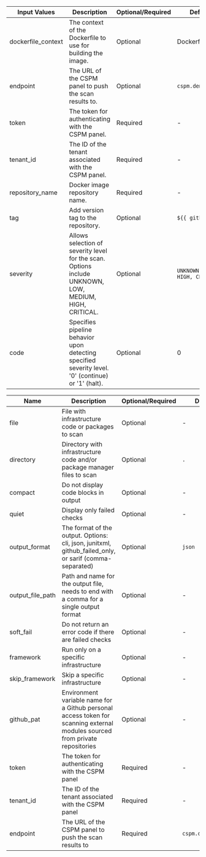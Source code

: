 

| Input Values                | Description                                                                                           | Optional/Required | Default Values             |
|---------------------|-------------------------------------------------------------------------------------------------------|-------------------|-----------------------------|
| dockerfile_context  | The context of the Dockerfile to use for building the image.                                           | Optional          | Dockerfile                           |
| endpoint            | The URL of the CSPM panel to push the scan results to.                                                 | Optional          | `cspm.demo.accuknox.com`   |
| token               | The token for authenticating with the CSPM panel.                                                      | Required          | -                           |
| tenant_id           | The ID of the tenant associated with the CSPM panel.                                                  | Required          | -                           |
| repository_name     | Docker image repository name.                                                                        | Required          | -                           |
| tag                 | Add version tag to the repository.                                                                    | Optional          | `${{ github.run_id }}`     |
| severity            | Allows selection of severity level for the scan. Options include UNKNOWN, LOW, MEDIUM, HIGH, CRITICAL. | Optional          | `UNKNOWN, LOW, MEDIUM, HIGH, CRITICAL` |
| code                | Specifies pipeline behavior upon detecting specified severity level. '0' (continue) or '1' (halt).    | Optional          | 0                           |


| Name              | Description                                                                                                                         | Optional/Required | Default Values                   |
|-------------------|-------------------------------------------------------------------------------------------------------------------------------------|-------------------|-----------------------------------|
| file              | File with infrastructure code or packages to scan                                                                                   | Optional          | -                                 |
| directory         | Directory with infrastructure code and/or package manager files to scan                                                             | Optional          | `.`                               |
| compact           | Do not display code blocks in output                                                                                                 | Optional          | -                                 |
| quiet             | Display only failed checks                                                                                                          | Optional          | -                                 |
| output_format     | The format of the output. Options: cli, json, junitxml, github_failed_only, or sarif (comma-separated)                              | Optional          | `json`                            |
| output_file_path  | Path and name for the output file, needs to end with a comma for a single output format                                             | Optional          | -                                 |
| soft_fail         | Do not return an error code if there are failed checks                                                                              | Optional          | -                                 |
| framework         | Run only on a specific infrastructure                                                                                                | Optional          | -                                 |
| skip_framework    | Skip a specific infrastructure                                                                                                      | Optional          | -                                 |
| github_pat        | Environment variable name for a Github personal access token for scanning external modules sourced from private repositories        | Optional          | -                                 |
| token             | The token for authenticating with the CSPM panel                                                                                     | Required          | -                                 |
| tenant_id         | The ID of the tenant associated with the CSPM panel                                                                                 | Required          | -                                 |
| endpoint          | The URL of the CSPM panel to push the scan results to                                                                               | Required          | `cspm.demo.accuknox.com`         |
